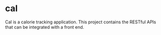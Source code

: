 # cal
Cal is a calorie tracking application. This project contains the RESTful APIs that can be integrated with a front end.
